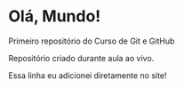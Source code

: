 # Olá, Mundo!
 Primeiro repositório do Curso de Git e GitHub

 Repositório criado durante aula ao vivo.
 
 Essa linha eu adicionei diretamente no site!
